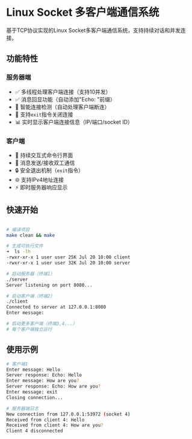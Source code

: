 # Linux Socket 多客户端通信系统

基于TCP协议实现的Linux Socket多客户端通信系统，支持持续对话和并发连接。

## 功能特性

### 服务器端
- ✅ 多线程处理客户端连接（支持10并发）
- ✅ 消息回显功能（自动添加"Echo: "前缀）
- 🛑 智能连接检测（自动处理客户端断连）
- 📡 支持`exit`指令关闭连接
- 📊 实时显示客户端连接信息（IP/端口/socket ID）

### 客户端
- 🔄 持续交互式命令行界面
- 📨 消息发送/接收双工通信
- 🔒 安全退出机制（`exit`指令）
- 🌐 支持IPv4地址连接
- ⚡ 即时服务器响应显示

## 快速开始

```bash

# 编译项目
make clean && make

# 生成可执行文件
➜  ls -lh
-rwxr-xr-x 1 user user 25K Jul 20 10:00 client
-rwxr-xr-x 1 user user 32K Jul 20 10:00 server

# 启动服务器（终端1）
./server
Server listening on port 8080...

# 启动客户端（终端2）
./client
Connected to server at 127.0.0.1:8080
Enter message: 

# 启动更多客户端（终端3,4...）
# 每个客户端独立运行
```

## 使用示例
```bash
# 客户端1
Enter message: Hello
Server response: Echo: Hello
Enter message: How are you?
Server response: Echo: How are you?
Enter message: exit
Closing connection...

# 服务器端日志
New connection from 127.0.0.1:53972 (socket 4)
Received from client 4: Hello
Received from client 4: How are you?
Client 4 disconnected
```